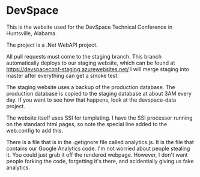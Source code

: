 # DevSpace
This is the website used for the DevSpace Technical Conference in Huntsville, Alabama.

The project is a .Net WebAPI project.

All pull requests must come to the staging branch. This branch automatically deploys to our staging website, which can be found at https://devspaceconf-staging.azurewebsites.net/  I will merge staging into master after everything can get a smoke test.

The staging website uses a backup of the production database. The production database is copied to the staging database at about 3AM every day. If you want to see how that happens, look at the devspace-data project.

The website itself uses SSI for templating. I have the SSI processor running on the standard html pages, so note the special line added to the web.config to add this.

There is a file that is in the .getignore file called analytics.js.  It is the file that contains our Google Analytics code. I'm not worried about people stealing it. You could just grab it off the rendered webpage. However, I don't want people forking the code, forgetting it's there, and acidentially giving us fake analytics.
